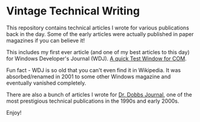 # Vintage Technical Writing

This repository contains technical articles I wrote for various publications back in the day.
Some of the early articles were actually published in paper magazines if you can believe it!

This includes my first ever article (and one of my best articles to this day) for Windows Developer's Journal (WDJ).
[A quick Test Window for COM](a-quick-test-window-for-com/index.html).

Fun fact - WDJ is so old that you can't even find it in Wikipedia. It was absorbed/renamed in 2001 to some other Windows magazine and eventually vanished completely.

There are also a bunch of articles I wrote for [Dr. Dobbs Journal](https://en.wikipedia.org/wiki/Dr._Dobb's_Journal), one of the most prestigious technical publications in the 1990s and early 2000s.

Enjoy!